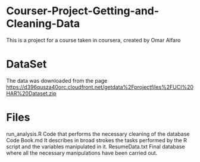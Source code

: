 # Courser-Project-Getting-and-Cleaning-Data
This is a project for a course taken in coursera, created by Omar Alfaro 

# DataSet 
The data was downloaded from the page https://d396qusza40orc.cloudfront.net/getdata%2Fprojectfiles%2FUCI%20HAR%20Dataset.zip 

# Files 

run_analysis.R  Code that performs the necessary cleaning of the database
Code Book.md    It describes in broad strokes the tasks performed by the R script and the variables manipulated in it.
ResumeData.txt  Final database where all the necessary manipulations have been carried out.
